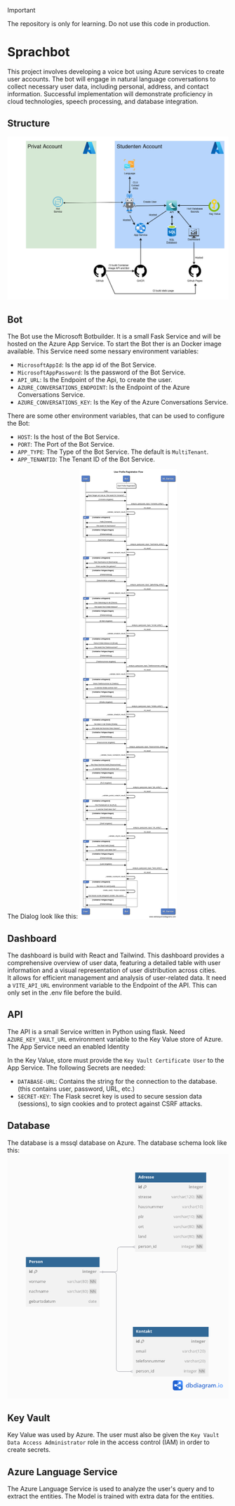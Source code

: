 > [!IMPORTANT]
>The repository is only for learning. Do not use this code in production.

# Sprachbot
This project involves developing a voice bot using Azure services to create user accounts.
The bot will engage in natural language conversations to collect necessary user data, including personal, address, and contact information.
Successful implementation will demonstrate proficiency in cloud technologies, speech processing, and database integration.

## Structure

![Cloud Structure of Sprachbot](img/structure.png)

## Bot
The Bot use the Microsoft Botbuilder. 
It is a small Fask Service and will be hosted on the Azure App Service.
To start the Bot ther is an Docker image available.
This Service need some nessary environment variables:
- `MicrosoftAppId`: Is the app id of the Bot Service.
- `MicrosoftAppPassword`: Is the password of the Bot Service.
- `API_URL`: Is the Endpoint of the Api, to create the user.
- `AZURE_CONVERSATIONS_ENDPOINT`: Is the Endpoint of the Azure Conversations Service.
- `AZURE_CONVERSATIONS_KEY`: Is the Key of the Azure Conversations Service.

There are some other environment variables, that can be used to configure the Bot:
- `HOST`: Is the host of the Bot Service.
- `PORT`: The Port of the Bot Service.
- `APP_TYPE`: The Type of the Bot Service. The default is `MultiTenant`.
- `APP_TENANTID`: The Tenant ID of the Bot Service.

The Dialog look like this:
![Dialog of Sprachbot](img/dialog.png)

## Dashboard
The dashboard is build with React and Tailwind.
This dashboard provides a comprehensive overview of user data, featuring a detailed table with user information and a visual representation of user distribution across cities.  
It allows for efficient management and analysis of user-related data.
It need a `VITE_API_URL` environment variable to the Endpoint of the API. This can only set in the .env file before the build.

## API
The API is a small Service written in Python using flask.
Need `AZURE_KEY_VAULT_URL` environment variable to the Key Value store of Azure.
The App Service need an enabled Identity

In the Key Value, store must provide the `Key Vault Certificate User` to the App Service.
The following Secrets are needed: 

  - `DATABASE-URL`: Contains the string for the connection to the database. (this contains user, password, URL, etc.)
  - `SECRET-KEY`: The Flask secret key is used to secure session data (sessions), to sign cookies and to protect against CSRF attacks.

## Database
The database is a mssql database on Azure.
The database schema look like this:
![Cloud Structure of Sprachbot](img/db.png)

## Key Vault
Key Value was used by Azure.
The user must also be given the `Key Vault Data Access Administrator` role in the access control (IAM) in order to create secrets.

## Azure Language Service
The Azure Language Service is used to analyze the user's query and to extract the entities. The Model is trained with extra data for the entities.
